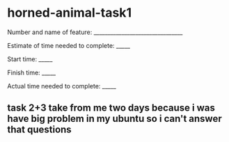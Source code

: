 # horned-animal-task1


Number and name of feature: ________________________________

Estimate of time needed to complete: _____

Start time: _____

Finish time: _____

Actual time needed to complete: _____


## task 2+3 take from me two days because i was have big problem in my ubuntu so i can't answer that questions
